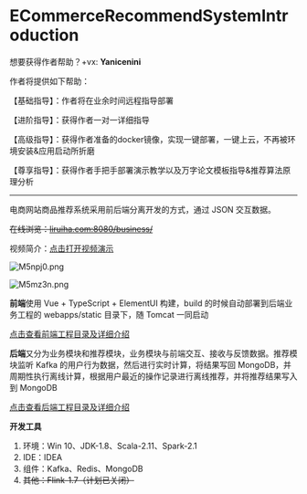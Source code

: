# ECommerceRecommendSystemIntroduction

想要获得作者帮助？+vx: **Yanicenini**

作者将提供如下帮助：

【基础指导】：作者将在业余时间远程指导部署

【进阶指导】：获得作者一对一详细指导

【高级指导】：获得作者准备的docker镜像，实现一键部署，一键上云，不再被环境安装&应用启动所折磨

【尊享指导】：获得作者手把手部署演示教学以及万字论文模板指导&推荐算法原理分析

***

电商网站商品推荐系统采用前后端分离开发的方式，通过 JSON 交互数据。

~~在线浏览：[liruiha.com:8080/business/]( http://liruiha.com:8080/business/ )~~

视频简介：[点击打开视频演示](https://www.bilibili.com/video/bv1M7411m7e6)

![M5npj0.png](https://s2.ax1x.com/2019/11/21/M5npj0.png)

![M5mz3n.png](https://s2.ax1x.com/2019/11/21/M5mz3n.png)



**前端**使用 Vue + TypeScript + ElementUI 构建，build 的时候自动部署到后端业务工程的 webapps/static 目录下，随 Tomcat 一同启动

[点击查看前端工程目录及详细介绍]( https://github.com/ittqqzz/ECommerceRecommendSystem/tree/master/front )

**后端**又分为业务模块和推荐模块，业务模块与前端交互、接收与反馈数据。推荐模块监听 Kafka 的用户行为数据，然后进行实时计算，将结果写回 MongoDB，并周期性执行离线计算，根据用户最近的操作记录进行离线推荐，并将推荐结果写入到 MongoDB 

[点击查看后端工程目录及详细介绍]( https://github.com/ittqqzz/ECommerceRecommendSystem/tree/master/backend )

**开发工具**

1. 环境：Win 10、JDK-1.8、Scala-2.11、Spark-2.1
2. IDE：IDEA
3. 组件：Kafka、Redis、MongoDB
4. ~~其他：Flink-1.7（计划已关闭）~~



